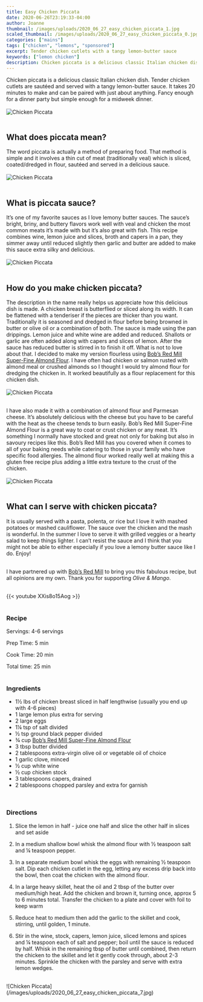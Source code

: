 ```yaml
---
title: Easy Chicken Piccata
date: 2020-06-26T23:19:33-04:00
author: Joanne
thumbnail: /images/uploads/2020_06_27_easy_chicken_piccata_1.jpg
scaled_thumbnail: /images/uploads/2020_06_27_easy_chicken_piccata_0.jpg
categories: ["mains"]
tags: ["chicken", "lemons", "sponsored"]
excerpt: Tender chicken cutlets with a tangy lemon-butter sauce 
keywords: ["lemon chicken"]
description: Chicken piccata is a delicious classic Italian chicken dish. Tender chicken cutlets are sautéed and served with a tangy lemon-butter sauce.
---
```


Chicken piccata is a delicious classic Italian chicken dish. Tender chicken cutlets are sautéed and served with a tangy lemon-butter sauce. It takes 20 minutes to make and can be paired with just about anything. Fancy enough for a dinner party but simple enough for a midweek dinner.  
</br>
</br>
![Chicken Piccata](/images/uploads/2020_06_27_easy_chicken_piccata_2.jpg)
</br>
</br>

## What does piccata mean?
The word piccata is actually a method of preparing food. That method is simple and it involves a thin cut of meat (traditionally veal) which is sliced, coated/dredged in flour, sautéed and served in a delicious sauce. 
</br>
</br>
![Chicken Piccata](/images/uploads/2020_06_27_easy_chicken_piccata_3.jpg)
</br>
</br>

## What is piccata sauce?
It’s one of my favorite sauces as I love lemony butter sauces. The sauce’s bright, briny, and buttery flavors work well with veal and chicken the most common meats it’s made with but it’s also great with fish. This recipe combines wine, lemon juice and slices, broth and capers in a pan, they simmer away until reduced slightly then garlic and butter are added to make this sauce extra silky and delicious. 
</br>
</br>
![Chicken Piccata](/images/uploads/2020_06_27_easy_chicken_piccata_4.jpg)
</br>
</br>

## How do you make chicken piccata?
The description in the name really helps us appreciate how this delicious dish is made. A chicken breast is butterflied or sliced along its width. It can be flattened with a tenderiser if the pieces are thicker than you want. Traditionally it is seasoned and dredged in flour before being browned in butter or olive oil or a combination of both. The sauce is made using the pan drippings. Lemon juice and white wine are added and reduced. Shallots or garlic are often added along with capers and slices of lemon. After the sauce has reduced butter is stirred in to finish it off. What is not to love about that. I decided to make my version flourless using <span class="highlight"><a rel="nofollow" href="https://www.bobsredmill.com/almond-meal-flour.html">Bob’s Red Mill Super-Fine Almond Flour</a></span>. I have often had chicken or salmon rusted with almond meal or crushed almonds so I thought I would try almond flour for dredging the chicken in. It worked beautifully as a flour replacement for this chicken dish. 
</br>
</br>
![Chicken Piccata](/images/uploads/2020_06_27_easy_chicken_piccata_5.jpg)
</br>
</br>

I have also made it with a combination of almond flour and Parmesan cheese. It’s absolutely delicious with the cheese but you have to be careful with the heat as the cheese tends to burn easily. Bob’s Red Mill Super-Fine Almond Flour is a great way to coat or crust chicken or any meat. It’s something I normally have stocked and great not only for baking but also in savoury recipes like this. Bob’s Red Mill has you covered when it comes to all of your baking needs while catering to those in your family who have specific food allergies. The almond flour worked really well at making this a gluten free recipe plus adding a little extra texture to the crust of the chicken. 
</br>
</br>
![Chicken Piccata](/images/uploads/2020_06_27_easy_chicken_piccata_6.jpg)
</br>
</br>

## What can I serve with chicken piccata? 
It is usually served with a pasta, polenta, or rice but I love it with mashed potatoes or mashed cauliflower. The sauce over the chicken and the mash is wonderful. In the summer I love to serve it with grilled veggies or a hearty salad to keep things lighter. I can’t resist the sauce and I think that you might not be able to either especially if you love a lemony butter sauce like I do. Enjoy!
</br>
</br>

I have partnered up with <span class="highlight"><a rel="nofollow" href="https://www.bobsredmill.com/?utm_source=TheOliveAndMango&utm_medium=influencer&utm_campaign=bobsredmill">Bob’s Red Mill</a></span> to bring you this fabulous recipe, but all opinions are my own. Thank you for supporting _Olive & Mango_.
</br>
</br>

{{< youtube XXis8o15Aog >}}
</br>
</br>

### Recipe

Servings: <span itemprop="recipeYield">4-6 servings

Prep Time: <meta itemprop="prepTime" content="PT5M">5 min  

Cook Time: <meta itemprop="cookTime" content="PT20M">20 min 

Total time: 25 min
</br>
</br>

### Ingredients

* <span itemprop="recipeIngredient">1&frac12; lbs of chicken breast sliced in half lengthwise (usually you end up with 4-6 pieces)</span>
* <span itemprop="recipeIngredient">1 large lemon plus extra for serving </span>
* <span itemprop="recipeIngredient">2 large eggs</span>
* <span itemprop="recipeIngredient">1&frac14; tsp of salt divided </span>
* <span itemprop="recipeIngredient">&frac12; tsp ground black pepper divided </span>
* <span itemprop="recipeIngredient">&frac34; cup <span class="highlight"><a rel="nofollow" href="https://www.bobsredmill.com/almond-meal-flour.html">Bob’s Red Mill Super-Fine Almond Flour</a></span> </span>
* <span itemprop="recipeIngredient">3 tbsp butter divided </span>
* <span itemprop="recipeIngredient">2 tablespoons extra-virgin olive oil or vegetable oil of choice </span>
* <span itemprop="recipeIngredient">1 garlic clove, minced</span>
* <span itemprop="recipeIngredient">&frac12; cup white wine</span>
* <span itemprop="recipeIngredient">&frac12; cup chicken stock</span>
* <span itemprop="recipeIngredient">3 tablespoons capers, drained</span>
* <span itemprop="recipeIngredient">2 tablespoons chopped parsley and extra for garnish </span>
</br>

### Directions 

1. Slice the lemon in half - juice one half and slice the other half in slices and set aside 

1. In a medium shallow bowl whisk the almond flour with &frac12; teaspoon salt and &frac14; teaspoon pepper. 

1. In a separate medium bowl whisk the eggs with remaining &frac12; teaspoon salt. Dip each chicken cutlet in the egg, letting any excess drip back into the bowl, then coat the chicken with the almond flour.

1. In a large heavy skillet, heat the oil and 2 tbsp of the butter over medium/high heat. Add the chicken and brown it, turning once, approx 5 to 6 minutes total. Transfer the chicken to a plate and cover with foil to keep warm 

1. Reduce heat to medium then add the garlic to the skillet and cook, stirring, until golden, 1 minute.  

1. Stir in the wine, stock, capers, lemon juice, sliced lemons and spices and &frac14; teaspoon each of salt and pepper; boil until the sauce is reduced by half. Whisk in the remaining tbsp of butter until combined, then return the chicken to the skillet and let it gently cook through, about 2-3 minutes. Sprinkle the chicken with the parsley and serve with extra lemon wedges.

</br>
![Chicken Piccata](/images/uploads/2020_06_27_easy_chicken_piccata_7.jpg)